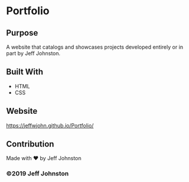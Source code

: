 # Portfolio

## Purpose
A website that catalogs and showcases projects developed entirely or in part by Jeff Johnston. 

## Built With
* HTML
* CSS

## Website
https://jeffwjohn.github.io/Portfolio/

## Contribution
Made with ❤️ by Jeff Johnston

### ©️2019 Jeff Johnston